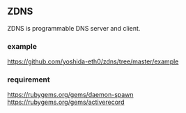 ## ZDNS
ZDNS is programmable DNS server and client.  

### example
https://github.com/yoshida-eth0/zdns/tree/master/example  

### requirement
https://rubygems.org/gems/daemon-spawn  
https://rubygems.org/gems/activerecord  
